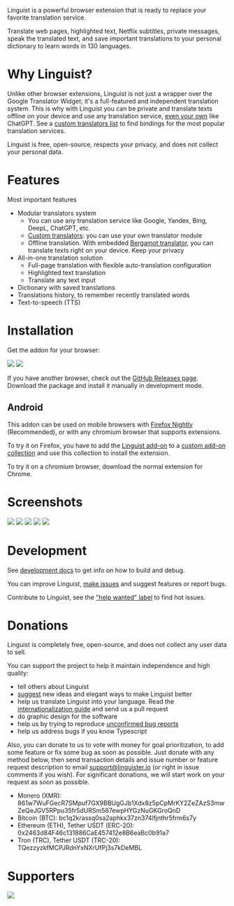 Linguist is a powerful browser extension that is ready to replace your favorite translation service.

Translate web pages, highlighted text, Netflix subtitles, private messages, speak the translated text, and save important translations to your personal dictionary to learn words in 130 languages.

# Why Linguist?

Unlike other browser extensions, Linguist is not just a wrapper over the Google Translator Widget; it's a full-featured and independent translation system. This is why with Linguist you can be private and translate texts offline on your device and use any translation service, [even your own](./docs/CustomTranslator.md) like ChatGPT. See a [custom translators list](https://github.com/translate-tools/linguist-translators) to find bindings for the most popular translation services.

Linguist is free, open-source, respects your privacy, and does not collect your personal data.

# Features

Most important features
- Modular translators system
	- You can use any translation service like Google, Yandex, Bing, DeepL, ChatGPT, etc.
	- [Custom translators](./docs/CustomTranslator.md): you can use your own translator module
	- Offline translation. With embedded [Bergamot translator](https://github.com/browsermt/bergamot-translator), you can translate texts right on your device. Keep your privacy
- All-in-one translation solution
	- Full-page translation with flexible auto-translation configuration
	- Highlighted text translation
	- Translate any text input
- Dictionary with saved translations
- Translations history, to remember recently translated words
- Text-to-speech (TTS)

# Installation

Get the addon for your browser:

[![](./assets/firefox.png)](https://addons.mozilla.org/addon/linguist-translator/) [![](./assets/chrome.png)](https://chrome.google.com/webstore/detail/gbefmodhlophhakmoecijeppjblibmie)

<!-- [![](./assets/edge.png)](#) -->

If you have another browser, check out the [GitHub Releases page](https://github.com/vitonsky/linguist/releases). Download the package and install it manually in development mode.

## Android

<!-- Text partly copied from https://github.com/ajayyy/SponsorBlock/wiki/Android -->

This addon can be used on mobile browsers with [Firefox Nightly](https://play.google.com/store/apps/details?id=org.mozilla.fenix) (Recommended), or with any chromium browser that supports extensions.

To try it on Firefox, you have to add the [Linguist add-on](https://addons.mozilla.org/addon/linguist-translator/) to a [custom add-on collection](https://www.ghacks.net/2020/10/01/you-can-now-install-any-add-on-in-firefox-nightly-for-android-but-it-is-complicated/) and use this collection to install the extension.

To try it on a chromium browser, download the normal extension for Chrome.

# Screenshots

![](./assets/screenshots/SelectedTextTranslation.png)
![](./assets/screenshots/FullPageTranslation.png)
![](./assets/screenshots/TextTranslation.png)
![](./assets/screenshots/Preferences.png)
![](./assets/screenshots/Dictionary.png)

# Development

See [development docs](./docs/Development.md) to get info on how to build and debug.

You can improve Linguist, [make issues](https://github.com/translate-tools/linguist/issues/new) and suggest features or report bugs.

Contribute to Linguist, see the ["help wanted" label](https://github.com/translate-tools/linguist/labels/help%20wanted) to find hot issues.

# Donations

Linguist is completely free, open-source, and does not collect any user data to sell.

You can support the project to help it maintain independence and high quality:
- tell others about Linguist
- [suggest](https://github.com/translate-tools/linguist/issues/new) new ideas and elegant ways to make Linguist better
- help us translate Linguist into your language. Read the [internationalization guide](https://developer.mozilla.org/en-US/docs/Mozilla/Add-ons/WebExtensions/Internationalization) and send us a pull request
- do graphic design for the software
- help us by trying to reproduce [unconfirmed bug reports](https://github.com/translate-tools/linguist/labels/recheck)
- help us address bugs if you know Typescript

Also, you can donate to us to vote with money for goal prioritization, to add some feature or fix some bug as soon as possible. Just donate with any method below, then send transaction details and issue number or feature request description to email [support@linguister.io](mailto:support@linguister.io) (or right in issue comments if you wish). For significant donations, we will start work on your request as soon as possible.

- Monero (XMR): 861w7WuFGecR7SMpuf7GX9BBUgGJb1Xdx8z5pCpMrKY2ZeZAzS3mwZeQeJGV5RPpu35fr5dURSm587ewpHYGzNuGKGroQnD
- Bitcoin (BTC): bc1q2krassq0sa2aphkx37zn374lfjnthr5frm6s7y
- Ethereum (ETH), Tether USDT (ERC-20): 0x2463d84F46c131886CaE457412e8B6eaBc0b91a7
- Tron (TRC), Tether USDT (TRC-20): TQezzyzkfMCPJRdnYxNXrUfPj3s7kDeMBL

# Supporters

![](./assets/jb_beam.svg)
